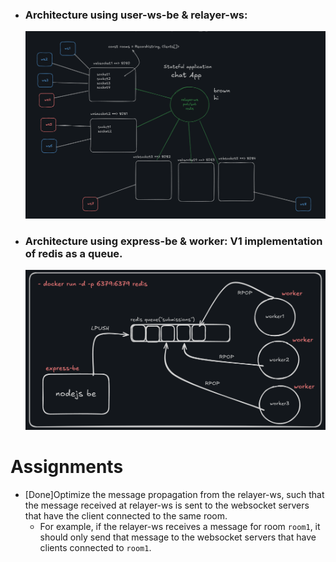 - ### Architecture using user-ws-be & relayer-ws:
  ![Scalable Chat App](image.png)
- ### Architecture using express-be & worker: V1 implementation of redis as a queue.
  ![V1: redis as a queue](image-1.png)

# Assignments
- [Done]Optimize the message propagation from the relayer-ws, such that the message received at relayer-ws is sent to the websocket servers that have the client connected to the same room.
  - For example, if the relayer-ws receives a message for room `room1`, it should only send that message to the websocket servers that have clients connected to `room1`.
